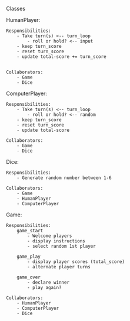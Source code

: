 Classes


HumanPlayer:

    Responsibilities:
        - Take turn(s) <-- turn_loop
            - roll or hold? <-- input
        - keep turn_score
        - reset turn_score 
        - update total-score += turn_score


    Collaborators:
        - Game
        - Dice

ComputerPlayer:

    Responsibilities:
        - Take turn(s) <-- turn_loop
            - roll or hold? <-- random 
        - keep turn_score
        - reset turn_score
        - update total-score

    Collaborators:
        - Game
        - Dice

Dice:

    Responsibilities:
        - Generate random number between 1-6

    Collaborators:
        - Game
        - HumanPlayer
        - ComputerPlayer
Game:

    Responsibilities:
        game_start
            - Welcome players
            - display instructions
            - select random 1st player

        game_play
            - display player scores (total_score)
            - alternate player turns

        game_over
            - declare winner
            - play again?

    Collaborators:
        - HumanPlayer
        - ComputerPlayer
        - Dice
